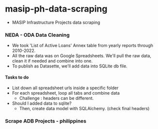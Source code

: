 # masip-ph-data-scraping
- MASIP Infrastructure Projects data scraping

### NEDA - ODA Data Cleaning
- We took 'List of Active Loans' Annex table from yearly reports through 2010-2022.
- All the raw data was on Google Spreadsheets. We'll pull the raw data, clean it if needed and combine into one.
- To publish as Datasette, we'll add data into SQLite db file.

#### Tasks to do
- List down all spreadsheet urls inside a specific folder
- For each spreadsheet, loop all tabs and combine data
    -  Challenge : headers can be different.
- Should I added data to sqlite?
    - Then, create data model with SQLAlchemy. (check final headers)


### Scrape ADB Projects - philippines
